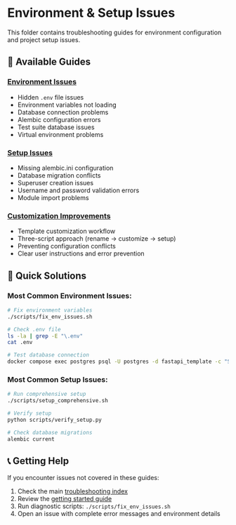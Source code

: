 # Environment & Setup Issues

This folder contains troubleshooting guides for environment configuration and project setup issues.

## 📁 Available Guides

### **[Environment Issues](./environment-issues.md)**
- Hidden `.env` file issues
- Environment variables not loading
- Database connection problems
- Alembic configuration errors
- Test suite database issues
- Virtual environment problems

### **[Setup Issues](./setup-issues.md)**
- Missing alembic.ini configuration
- Database migration conflicts
- Superuser creation issues
- Username and password validation errors
- Module import problems

### **[Customization Improvements](./customization_improvements.md)**
- Template customization workflow
- Three-script approach (rename → customize → setup)
- Preventing configuration conflicts
- Clear user instructions and error prevention

## 🚀 Quick Solutions

### Most Common Environment Issues:
```bash
# Fix environment variables
./scripts/fix_env_issues.sh

# Check .env file
ls -la | grep -E "\.env"
cat .env

# Test database connection
docker compose exec postgres psql -U postgres -d fastapi_template -c "SELECT 1;"
```

### Most Common Setup Issues:
```bash
# Run comprehensive setup
./scripts/setup_comprehensive.sh

# Verify setup
python scripts/verify_setup.py

# Check database migrations
alembic current
```

## 📞 Getting Help

If you encounter issues not covered in these guides:
1. Check the main [troubleshooting index](../TROUBLESHOOTING_README.md)
2. Review the [getting started guide](../../tutorials/getting-started.md)
3. Run diagnostic scripts: `./scripts/fix_env_issues.sh`
4. Open an issue with complete error messages and environment details
